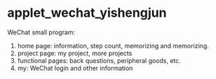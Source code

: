 # applet_wechat_yishengjun
WeChat small program:
1. home page: information, step count, memorizing and memorizing.
2. project page: my project, more projects
3. functional pages: back questions, peripheral goods, etc.
4. my: WeChat login and other information

